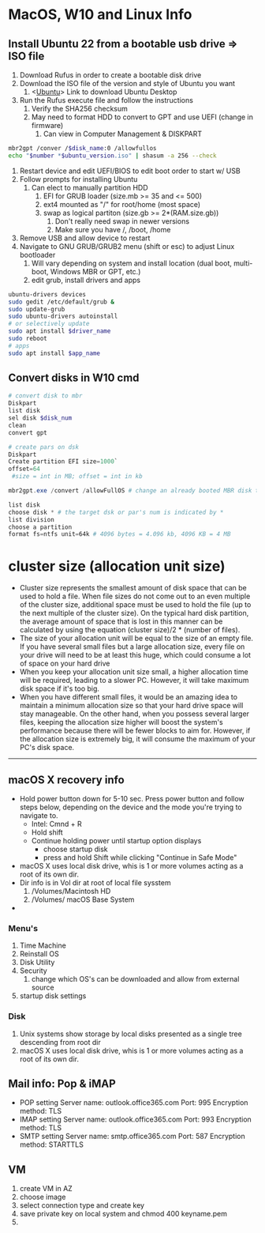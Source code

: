 # MacOS, W10 and Linux Info

## Install Ubuntu 22 from a bootable usb drive => ISO file

1. Download Rufus in  order to create a bootable disk drive
2. Download the ISO file of the version and style of Ubuntu you want
   1. <[Ubuntu]> Link to download Ubuntu Desktop
3. Run the Rufus execute file and follow the instructions
   1. Verify the SHA256 checksum
   2. May need to format HDD to convert to GPT and use UEFI (change in firmware)
      1. Can view in Computer Management & DISKPART

```bash
mbr2gpt /conver /$disk_name:0 /allowfullos
echo "$number *$ubuntu_version.iso" | shasum -a 256 --check
```

1. Restart device and edit UEFI/BIOS to edit boot order to start w/ USB
2. Follow prompts for installing Ubuntu
   1. Can elect to manually partition HDD
      1. EFI for GRUB loader (size.mb >= 35 and <= 500)
      2. ext4 mounted as "/" for root/home (most space)
      3. swap as logical partiton (size.gb >= 2*(RAM.size.gb))
         1. Don't really need swap in newer versions
         2. Make sure you have /, /boot, /home
3. Remove USB and allow device to restart
4. Navigate to GNU GRUB/GRUB2 menu (shift or esc) to adjust Linux bootloader
   1. Will vary depending on system and install location (dual boot, multi-boot, Windows MBR or GPT, etc.)
   2. edit grub, install drivers and apps

```bash
ubuntu-drivers devices
sudo gedit /etc/default/grub &
sudo update-grub
sudo ubuntu-drivers autoinstall
# or selectively update
sudo apt install $driver_name
sudo reboot
# apps
sudo apt install $app_name
```

## Convert disks in W10 cmd

```ps1
# convert disk to mbr
Diskpart
list disk
sel disk $disk_num
clean
convert gpt

# create pars on dsk
Diskpart
Create partition EFI size=1000`
offset=64
 #size = int in MB; offset = int in kb

mbr2gpt.exe /convert /allowFullOS # change an already booted MBR disk to GPT

list disk
choose disk * # the target dsk or par's num is indicated by *
list division
choose a partition
format fs=ntfs unit=64k # 4096 bytes = 4.096 kb, 4096 KB = 4 MB
```

# cluster size (allocation unit size)

- Cluster size represents the smallest amount of disk space that can be used to hold a file. When file sizes do not come out to an even multiple of the cluster size, additional space must be used to hold the file (up to the next multiple of the cluster size). On the typical hard disk partition, the average amount of space that is lost in this manner can be calculated by using the equation (cluster size)/2 * (number of files).
- The size of your allocation unit will be equal to the size of an empty file. If you have several small files but a large allocation size, every file on your drive will need to be at least this huge, which could consume a lot of space on your hard drive
- When you keep your allocation unit size small, a higher allocation time will be required, leading to a slower PC. However, it will take maximum disk space if it's too big.
- When you have different small files, it would be an amazing idea to maintain a minimum allocation size so that your hard drive space will stay manageable. On the other hand, when you possess several larger files, keeping the allocation size higher will boost the system's performance because there will be fewer blocks to aim for. However, if the allocation size is extremely big, it will consume the maximum of your PC's disk space.

___

## macOS X recovery info

- Hold power button down for 5-10 sec. Press power button and follow steps below, depending on the device and the mode you're trying to navigate to.
  - Intel: Cmnd + R
  - Hold shift
  - Continue holding power until startup option displays
    - choose startup disk
    - press and hold Shift while clicking "Continue in Safe Mode"
- macOS X uses local disk drive, whis is 1 or more volumes acting as a root of its own dir.
- Dir info is in Vol dir at root of local file sysstem
   1. /Volumes/Macintosh HD
   2. /Volumes/ macOS Base System
-

### Menu's

1. Time Machine
2. Reinstall OS
3. Disk Utility
4. Security
   1. change which OS's can be downloaded and allow from external source
5. startup disk settings

### Disk

1. Unix systems show storage by local disks presented as a single tree descending from root dir
2. macOS X uses local disk drive, whis is 1 or more volumes acting as a root of its own dir.

## Mail info: Pop & iMAP

- POP setting
Server name: outlook.office365.com
Port: 995
Encryption method: TLS
- IMAP setting
Server name: outlook.office365.com
Port: 993
Encryption method: TLS
- SMTP setting
Server name: smtp.office365.com
Port: 587
Encryption method: STARTTLS

[Ubuntu]: https://ubuntu.com/download/desktop

## VM

1. create VM in AZ
2. choose image
3. select connection type and create key
4. save private key on local system and chmod 400 keyname.pem
5. 